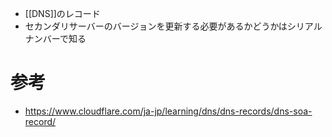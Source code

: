 - [[DNS]]のレコード
- セカンダリサーバーのバージョンを更新する必要があるかどうかはシリアルナンバーで知る

# 参考
- https://www.cloudflare.com/ja-jp/learning/dns/dns-records/dns-soa-record/